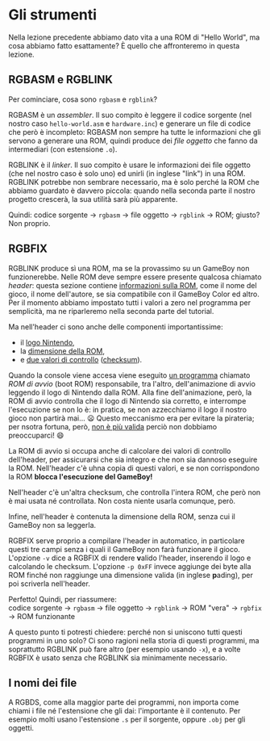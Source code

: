 # Gli strumenti

Nella lezione precedente abbiamo dato vita a una ROM di "Hello World", ma cosa abbiamo fatto esattamente?
È quello che affronteremo in questa lezione.

## RGBASM e RGBLINK

Per cominciare, cosa sono `rgbasm` e `rgblink`?

RGBASM è un _assembler_.
Il suo compito è leggere il codice sorgente (nel nostro caso `hello-world.asm` e `hardware.inc`) e generare un file di codice che però è incompleto:
RGBASM non sempre ha tutte le informazioni che gli servono a generare una ROM, quindi produce dei _file oggetto_ che fanno da intermediari (con estensione `.o`).

RGBLINK è il *linker*.
Il suo compito è usare le informazioni dei file oggetto (che nel nostro caso è solo uno) ed unirli (in inglese "link") in una ROM.
RGBLINK potrebbe non sembrare necessario, ma è solo perché la ROM che abbiamo guardato è davvero piccola: quando nella seconda parte il nostro progetto crescerà, la sua utilità sarà più apparente.

Quindi: codice sorgente → `rgbasm` → file oggetto → `rgblink` → ROM; giusto?
Non proprio.

## RGBFIX

RGBLINK produce sì una ROM, ma se la provassimo su un GameBoy non funzionerebbe.
Nelle ROM deve sempre essere presente qualcosa chiamato _header_:
questa sezione contiene [informazioni sulla ROM](https://gbdev.io/pandocs/The_Cartridge_Header.html), come il nome del gioco, il nome dell'autore, se sia compatibile con il GameBoy Color ed altro.
Per il momento abbiamo impostato tutti i valori a zero nel programma per semplicità, ma ne riparleremo nella seconda parte del tutorial.

Ma nell'header ci sono anche delle componenti importantissime:
- il [logo Nintendo](https://gbdev.io/pandocs/The_Cartridge_Header.html#0104-0133---nintendo-logo),
- la [dimensione della ROM](https://gbdev.io/pandocs/The_Cartridge_Header.html#0148---rom-size),
- e [due valori di controllo](https://gbdev.io/pandocs/The_Cartridge_Header.html#014d---header-checksum) ([checksum](https://it.wikipedia.org/wiki/Checksum)).

Quando la console viene accesa viene eseguito [un programma](https://github.com/ISSOtm/gb-bootroms) chiamato _ROM di avvio_ (boot ROM) responsabile, tra l'altro, dell'animazione di avvio leggendo il logo di Nintendo dalla ROM.
Alla fine dell'animazione, però, la ROM di avvio controlla che il logo di Nintendo sia corretto, e interrompe l'esecuzione se non lo è:
in pratica, se non azzecchiamo il logo il nostro gioco non partirà mai... 😦
Questo meccanismo era per evitare la pirateria; per nsotra fortuna, però, [non è più valida](https://en.wikipedia.org/wiki/Sega_v._Accolade) perciò non dobbiamo preoccuparci! 😄

La ROM di avvio si occupa anche di calcolare dei valori di controllo dell'header, per assicurarsi che sia integro e che non sia dannoso eseguire la ROM.
Nell'header c'è uhna copia di questi valori, e se non corrispondono la ROM **blocca l'esecuzione del GameBoy!**

Nell'header c'è un'altra checksum, che controlla l'intera ROM, che però non è mai usata né controllata.
Non costa niente usarla comunque, però.

Infine, nell'header è contenuta la dimensione della ROM, senza cui il GameBoy non sa leggerla.

RGBFIX serve proprio a compilare l'header in automatico, in particolare questi tre campi senza i quali il GameBoy non farà funzionare il gioco.
L'opzione `-v` dice a RGBFIX di rendere **v**alido l'header, inserendo il logo e calcolando le checksum.
L'opzione `-p 0xFF` invece aggiunge dei byte alla ROM finché non raggiunge una dimensione valida (in inglese **p**ading), per poi scriverla nell'header.

Perfetto!
Quindi, per riassumere: <br>
codice sorgente → `rgbasm` → file oggetto → `rgblink` → ROM "vera" → `rgbfix` → ROM funzionante

A questo punto ti potresti chiedere: perché non si uniscono tutti questi programmi in uno solo?
Ci sono ragioni nella storia di questi programmi, ma soprattutto RGBLINK può fare altro (per esempio usando `-x`), e a volte RGBFIX è usato senza che RGBLINK sia minimamente necessario.

## I nomi dei file

A RGBDS, come alla maggior parte dei programmi, non importa come chiami i file né l'estensione che gli dai: l'importante è il contenuto.
Per esempio molti usano l'estensione `.s` per il sorgente, oppure `.obj` per gli oggetti.
